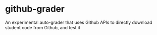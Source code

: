 # github-grader
An experimental auto-grader that uses Github APIs to directly download student code from Github, and test it
